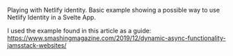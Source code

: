 Playing with Netlify identity. Basic example showing a possible way to use Netlify Identity in a Svelte App.

I used the example found in this article as a guide:
https://www.smashingmagazine.com/2019/12/dynamic-async-functionality-jamsstack-websites/

